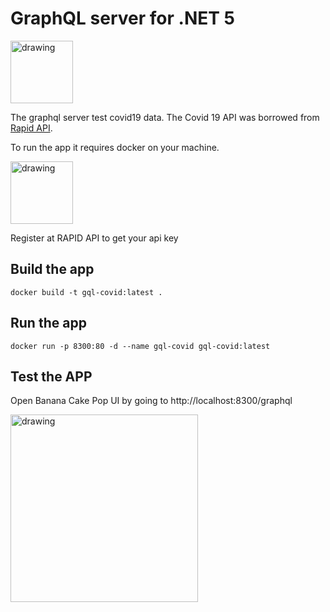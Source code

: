 # GraphQL server for .NET 5
 <img src="https://upload.wikimedia.org/wikipedia/commons/thumb/1/17/GraphQL_Logo.svg/1024px-GraphQL_Logo.svg.png" alt="drawing" style="width:100px;"/>
 
 The graphql server test covid19 data. The Covid 19 API was borrowed from [Rapid API](https://rapidapi.com/).
 
To run the app it requires docker on your machine.

 <img src="https://pbs.twimg.com/profile_images/1273307847103635465/lfVWBmiW_400x400.png" alt="drawing" style="width:100px;"/>

Register at RAPID API to get your api key



## Build the app
```docker
docker build -t gql-covid:latest .
```

## Run the app
```docker
docker run -p 8300:80 -d --name gql-covid gql-covid:latest
```

## Test the APP
Open Banana Cake Pop UI by going to http://localhost:8300/graphql

<img src="https://chillicream.com/static/235c2468b1b6a9b5e818516b74e55e84/d6ebf/bcp-operations.png" alt="drawing" style="width:300px;"/>

